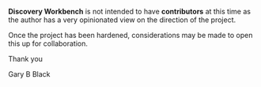 **Discovery Workbench** is not intended to have **contributors** at this time as the author has a very opinionated view on the direction of the project.

Once the project has been hardened, considerations may be made to open this up for collaboration.

Thank you

Gary B Black
